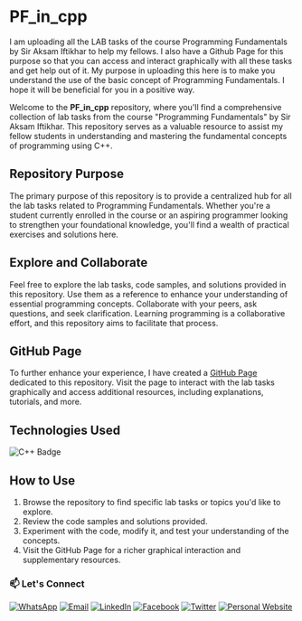 # PF_in_cpp

I am uploading all the LAB tasks of the course Programming Fundamentals by Sir Aksam Iftikhar to help my fellows. I also have a Github Page for this purpose so that you can access and interact graphically with all these tasks and get help out of it. My purpose in uploading this here is to make you understand the use of the basic concept of Programming Fundamentals. I hope it will be beneficial for you in a positive way.

Welcome to the **PF_in_cpp** repository, where you'll find a comprehensive collection of lab tasks from the course "Programming Fundamentals" by Sir Aksam Iftikhar. This repository serves as a valuable resource to assist my fellow students in understanding and mastering the fundamental concepts of programming using C++. 

## Repository Purpose

The primary purpose of this repository is to provide a centralized hub for all the lab tasks related to Programming Fundamentals. Whether you're a student currently enrolled in the course or an aspiring programmer looking to strengthen your foundational knowledge, you'll find a wealth of practical exercises and solutions here.

## Explore and Collaborate

Feel free to explore the lab tasks, code samples, and solutions provided in this repository. Use them as a reference to enhance your understanding of essential programming concepts. Collaborate with your peers, ask questions, and seek clarification. Learning programming is a collaborative effort, and this repository aims to facilitate that process.

## GitHub Page

To further enhance your experience, I have created a [GitHub Page](https://your-github-page-link.com) dedicated to this repository. Visit the page to interact with the lab tasks graphically and access additional resources, including explanations, tutorials, and more.

## Technologies Used

![C++ Badge](https://img.shields.io/badge/-C%2B%2B-00599C?style=flat-square&logo=c%2B%2B&logoColor=white)

## How to Use

1. Browse the repository to find specific lab tasks or topics you'd like to explore.
2. Review the code samples and solutions provided.
3. Experiment with the code, modify it, and test your understanding of the concepts.
4. Visit the GitHub Page for a richer graphical interaction and supplementary resources.

### 📫 Let's Connect

[![WhatsApp](https://img.shields.io/badge/WhatsApp-25D366?style=for-the-badge&logo=whatsapp&logoColor=white)](https://wa.me/923074315952)
[![Email](https://img.shields.io/badge/Email-D14836?style=for-the-badge&logo=gmail&logoColor=white)](mailto:asadali27232@gmail.com)
[![LinkedIn](https://img.shields.io/badge/LinkedIn-0077B5?style=for-the-badge&logo=linkedin&logoColor=white)](https://www.linkedin.com/in/asadali27232/)
[![Facebook](https://img.shields.io/badge/Facebook-1877F2?style=for-the-badge&logo=facebook&logoColor=white)](https://www.facebook.com/asadalighaffar)
[![Twitter](https://img.shields.io/badge/Twitter-1DA1F2?style=for-the-badge&logo=twitter&logoColor=white)](https://twitter.com/asadali27232)
[![Personal Website](https://img.shields.io/badge/Personal%20Website-24292e?style=for-the-badge&logo=react&logoColor=white&color=purplr)](https://asadali27232.github.io/asadali27232)
